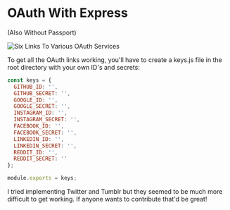 # OAuth With Express
(Also Without Passport)

![Six Links To Various OAuth Services](https://i.imgur.com/7UH6NRy.png)

To get all the OAuth links working, you'll have to create a keys.js file in the root directory with your own ID's and secrets:

```javascript
const keys = {
  GITHUB_ID: '',
  GITHUB_SECRET: '',
  GOOGLE_ID: '',
  GOOGLE_SECRET: '',
  INSTAGRAM_ID: '',
  INSTAGRAM_SECRET: '',
  FACEBOOK_ID: '',
  FACEBOOK_SECRET: '',
  LINKEDIN_ID: '',
  LINKEDIN_SECRET: '',
  REDDIT_ID: '',
  REDDIT_SECRET: ''
};

module.exports = keys;
```

I tried implementing Twitter and Tumblr but they seemed to be much more difficult to get working. If anyone wants to contribute that'd be great! 